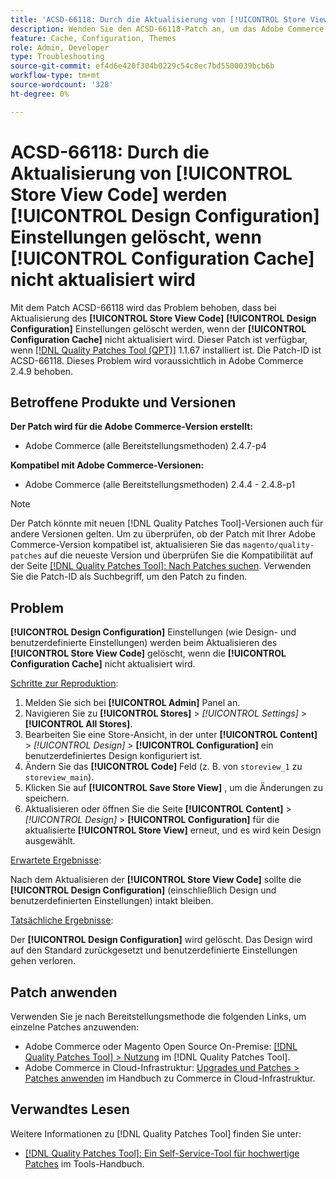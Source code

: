 ```yaml
---
title: 'ACSD-66118: Durch die Aktualisierung von [!UICONTROL Store View Code] werden [!UICONTROL Design Configuration] Einstellungen gelöscht, wenn [!UICONTROL Configuration Cache] nicht aktualisiert wird'
description: Wenden Sie den ACSD-66118-Patch an, um das Adobe Commerce-Problem zu beheben, bei dem durch die Aktualisierung des [!UICONTROL Store View Code] der [!UICONTROL Design Configuration] (Design- und benutzerdefinierte Einstellungen) gelöscht wird, wenn die [!UICONTROL Configuration Cache] nicht ordnungsgemäß aktualisiert wird.
feature: Cache, Configuration, Themes
role: Admin, Developer
type: Troubleshooting
source-git-commit: ef4d6e420f304b0229c54c8ec7bd5500039bcb6b
workflow-type: tm+mt
source-wordcount: '328'
ht-degree: 0%

---
```



# ACSD-66118: Durch die Aktualisierung von **[!UICONTROL Store View Code]** werden **[!UICONTROL Design Configuration]** Einstellungen gelöscht, wenn **[!UICONTROL Configuration Cache]** nicht aktualisiert wird

Mit dem Patch ACSD-66118 wird das Problem behoben, dass bei Aktualisierung des **[!UICONTROL Store View Code]** **[!UICONTROL Design Configuration]** Einstellungen gelöscht werden, wenn der **[!UICONTROL Configuration Cache]** nicht aktualisiert wird. Dieser Patch ist verfügbar, wenn [[!DNL Quality Patches Tool (QPT)]](/help/tools/quality-patches-tool/quality-patches-tool-to-self-serve-quality-patches.md) 1.1.67 installiert ist. Die Patch-ID ist ACSD-66118. Dieses Problem wird voraussichtlich in Adobe Commerce 2.4.9 behoben.

## Betroffene Produkte und Versionen

**Der Patch wird für die Adobe Commerce-Version erstellt:**

* Adobe Commerce (alle Bereitstellungsmethoden) 2.4.7-p4

**Kompatibel mit Adobe Commerce-Versionen:**

* Adobe Commerce (alle Bereitstellungsmethoden) 2.4.4 - 2.4.8-p1

>[!NOTE]
>
>Der Patch könnte mit neuen [!DNL Quality Patches Tool]-Versionen auch für andere Versionen gelten. Um zu überprüfen, ob der Patch mit Ihrer Adobe Commerce-Version kompatibel ist, aktualisieren Sie das `magento/quality-patches` auf die neueste Version und überprüfen Sie die Kompatibilität auf der Seite [[!DNL Quality Patches Tool]: Nach Patches suchen](https://experienceleague.adobe.com/tools/commerce-quality-patches/index.html). Verwenden Sie die Patch-ID als Suchbegriff, um den Patch zu finden.

## Problem

**[!UICONTROL Design Configuration]** Einstellungen (wie Design- und benutzerdefinierte Einstellungen) werden beim Aktualisieren des **[!UICONTROL Store View Code]** gelöscht, wenn die **[!UICONTROL Configuration Cache]** nicht aktualisiert wird.

<u>Schritte zur Reproduktion</u>:

1. Melden Sie sich bei **[!UICONTROL Admin]** Panel an.
2. Navigieren Sie zu **[!UICONTROL Stores]** > *[!UICONTROL Settings]* > **[!UICONTROL All Stores]**.
3. Bearbeiten Sie eine Store-Ansicht, in der unter **[!UICONTROL Content]** > *[!UICONTROL Design]* > **[!UICONTROL Configuration]** ein benutzerdefiniertes Design konfiguriert ist.
4. Ändern Sie das **[!UICONTROL Code]** Feld (z. B. von `storeview_1` zu `storeview_main`).
5. Klicken Sie auf **[!UICONTROL Save Store View]** , um die Änderungen zu speichern.
6. Aktualisieren oder öffnen Sie die Seite **[!UICONTROL Content]** > *[!UICONTROL Design]* > **[!UICONTROL Configuration]** für die aktualisierte **[!UICONTROL Store View]** erneut, und es wird kein Design ausgewählt.

<u>Erwartete Ergebnisse</u>:

Nach dem Aktualisieren der **[!UICONTROL Store View Code]** sollte die **[!UICONTROL Design Configuration]** (einschließlich Design und benutzerdefinierten Einstellungen) intakt bleiben.

<u>Tatsächliche Ergebnisse</u>:

Der **[!UICONTROL Design Configuration]** wird gelöscht. Das Design wird auf den Standard zurückgesetzt und benutzerdefinierte Einstellungen gehen verloren.

## Patch anwenden

Verwenden Sie je nach Bereitstellungsmethode die folgenden Links, um einzelne Patches anzuwenden:

* Adobe Commerce oder Magento Open Source On-Premise: [[!DNL Quality Patches Tool] > Nutzung](/help/tools/quality-patches-tool/usage.md) im [!DNL Quality Patches Tool].
* Adobe Commerce in Cloud-Infrastruktur: [Upgrades und Patches > Patches anwenden](https://experienceleague.adobe.com/docs/commerce-cloud-service/user-guide/develop/upgrade/apply-patches.html) im Handbuch zu Commerce in Cloud-Infrastruktur.

## Verwandtes Lesen

Weitere Informationen zu [!DNL Quality Patches Tool] finden Sie unter:

* [[!DNL Quality Patches Tool]: Ein Self-Service-Tool für hochwertige Patches](/help/tools/quality-patches-tool/quality-patches-tool-to-self-serve-quality-patches.md) im Tools-Handbuch.
